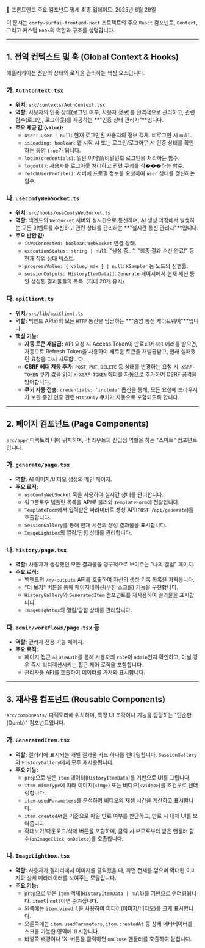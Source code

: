 🧩 프론트엔드 주요 컴포넌트 명세
최종 업데이트: 2025년 6월 29일

이 문서는 `comfy-surfai-frontend-next` 프로젝트의 주요 `React` 컴포넌트, `Context`, 그리고 커스텀 `Hook`의 역할과 구조를 설명합니다.

---

## 1. 전역 컨텍스트 및 훅 (Global Context & Hooks)

애플리케이션 전반의 상태와 로직을 관리하는 핵심 요소입니다.

### 가. `AuthContext.tsx`

-   **위치:** `src/contexts/AuthContext.tsx`
-   **역할:** 사용자의 인증 상태(로그인 여부, 사용자 정보)를 전역적으로 관리하고, 관련 함수(로그인, 로그아웃)를 제공하는 **"인증 상태 관리자"**입니다.
-   **주요 제공 값 (`value`):**
    -   `user: User | null`: 현재 로그인된 사용자의 정보 객체. 비로그인 시 `null`.
    -   `isLoading: boolean`: 앱 시작 시 또는 로그인/로그아웃 시 인증 상태를 확인하는 동안 `true`가 됩니다.
    -   `login(credentials)`: 일반 이메일/비밀번호 로그인을 처리하는 함수.
    -   `logout()`: 사용자를 로그아웃 처리하고 관련 쿠키를 삭���하는 함수.
    -   `fetchUserProfile()`: 서버에 프로필 정보를 요청하여 `user` 상태를 갱신하는 함수.

### 나. `useComfyWebSocket.ts`

-   **위치:** `src/hooks/useComfyWebSocket.ts`
-   **역할:** 백엔드의 `WebSocket` 서버와 실시간으로 통신하며, AI 생성 과정에서 발생하는 모든 이벤트를 수신하고 관련 상태를 관리하는 **"실시간 통신 관리자"**입니다.
-   **주요 반환 값:**
    -   `isWsConnected: boolean`: `WebSocket` 연결 상태.
    -   `executionStatus: string | null`: "생성 중...", "최종 결과 수신 완료!" 등 현재 작업 상태 텍스트.
    -   `progressValue: { value, max } | null`: `KSampler` 등 노드의 진행률.
    -   `sessionOutputs: HistoryItemData[]`: `Generate` 페이지에서 현재 세션 동안 생성된 결과물들의 목록. (최대 20개 유지)

### 다. `apiClient.ts`

-   **위치:** `src/lib/apiClient.ts`
-   **역할:** 백엔드 API와의 모든 `HTTP` 통신을 담당하는 **"중앙 통신 게이트웨이"**입니다.
-   **핵심 기능:**
    -   **자동 토큰 재발급:** API 요청 시 Access Token이 만료되어 `401` 에러를 받으면, 자동으로 Refresh Token을 사용하여 새로운 토큰을 재발급받고, 원래 실패했던 요청을 다시 시도합니다.
    -   **CSRF 헤더 자동 추가:** `POST`, `PUT`, `DELETE` 등 상태를 변경하는 요청 시, `XSRF-TOKEN` 쿠키 값을 읽어 `X-XSRF-TOKEN` 헤더를 자동으로 추가하여 CSRF 공격을 방어합니다.
    -   **쿠키 자동 전송:** `credentials: 'include'` 옵션을 통해, 모든 요청에 브라우저가 보관 중인 인증 관련 `HttpOnly` 쿠키가 자동으로 포함되도록 합니다.

---

## 2. 페이지 컴포넌트 (Page Components)

`src/app/` 디렉토리 내에 위치하며, 각 라우트의 진입점 역할을 하는 "스마트" 컴포넌트입니다.

### 가. `generate/page.tsx`

-   **역할:** AI 이미지/비디오 생성의 메인 페이지.
-   **주요 로직:**
    -   `useComfyWebSocket` 훅을 사용하여 실시간 상태를 관리합니다.
    -   워크플로우 템플릿 목록을 API로 불러와 `TemplateForm`에 전달합니다.
    -   `TemplateForm`에서 입력받은 파라미터로 생성 API(`POST /api/generate`)를 호출합니다.
    -   `SessionGallery`를 통해 현재 세션의 생성 결과물을 표시합니다.
    -   `ImageLightbox`의 열림/닫힘 상태를 관리합니다.

### 나. `history/page.tsx`

-   **역할:** 사용자가 생성했던 모든 결과물을 영구적으로 보여주는 "나의 앨범" 페이지.
-   **주요 로직:**
    -   백엔드의 `/my-outputs` API를 호출하여 자신의 생성 기록 목록을 가져옵니다.
    -   "더 보기" 버튼을 통해 페이지네이션(무한 스크롤) 기능을 구현합니다.
    -   `HistoryGallery`와 `GeneratedItem` 컴포넌트를 재사용하여 결과물을 표시합니다.
    -   `ImageLightbox`의 열림/닫힘 상태를 관리합니다.

### 다. `admin/workflows/page.tsx` 등

-   **역할:** 관리자 전용 기능 페이지.
-   **주요 로직:**
    -   페이지 접근 시 `useAuth`를 통해 사용자의 `role`이 `admin`인지 확인하고, 아닐 경우 즉시 리디렉션시키는 접근 제어 로직을 포함합니다.
    -   관리자용 API를 호출하여 데이터를 가져와 표시합니다.

---

## 3. 재사용 컴포넌트 (Reusable Components)

`src/components/` 디렉토리에 위치하며, 특정 UI 조각이나 기능을 담당하는 "단순한(Dumb)" 컴포넌트입니다.

### 가. `GeneratedItem.tsx`

-   **역할:** 갤러리에 표시되는 개별 결과물 카드 하나를 렌더링합니다. `SessionGallery`와 `HistoryGallery`에서 모두 재사용됩니다.
-   **주요 기능:**
    -   `prop`으로 받은 `item` 데이터(`HistoryItemData`)를 기반으로 UI를 그립니다.
    -   `item.mimeType`에 따라 이미지(`<img>`) 또는 비디오(`<video>`)를 조건부로 렌더링합니다.
    -   `item.usedParameters`를 분석하여 비디오의 재생 시간을 계산하고 표시합니다.
    -   `item.createdAt`을 기준으로 파일 만료 여부를 판단하고, 만료 시 대체 UI를 보여줍니다.
    -   확대보기/다운로드/삭제 버튼을 포함하며, 클릭 시 부모로부터 받은 핸들러 함수(`onImageClick`, `onDelete`)를 호출합니다.

### 나. `ImageLightbox.tsx`

-   **역할:** 사용자가 갤러리에서 이미지를 클릭했을 때, 화면 전체를 덮으며 확대된 이미지와 상세 메타데이터를 보여주는 모달입니다.
-   **주요 기능:**
    -   `prop`으로 받은 `item` 객체(`HistoryItemData | null`)를 기반으로 렌더링됩니다. `item`이 `null`이면 숨겨집니다.
    -   왼쪽에는 `item.viewUrl`을 사용하여 미디어(이미지/비디오)를 크게 표시합니다.
    -   오른쪽에는 `item.usedParameters`, `item.createdAt` 등 상세 메타데이터를 스크롤 가능한 영역에 표시합니다.
    -   바깥쪽 배경이나 'X' 버튼을 클릭하면 `onClose` 핸들러를 호출하여 닫힙니다.
